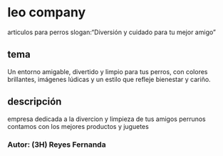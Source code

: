 # leo  company 
articulos para perros 
slogan:“Diversión y cuidado para tu mejor amigo”

## tema
Un entorno amigable, divertido y limpio para tus perros, con colores brillantes, imágenes lúdicas y un estilo que refleje bienestar y cariño.
 
## descripción
empresa dedicada a la divercion y limpieza de tus amigos perrunos
contamos con los mejores productos y juguetes 

### Autor: (3H) Reyes Fernanda